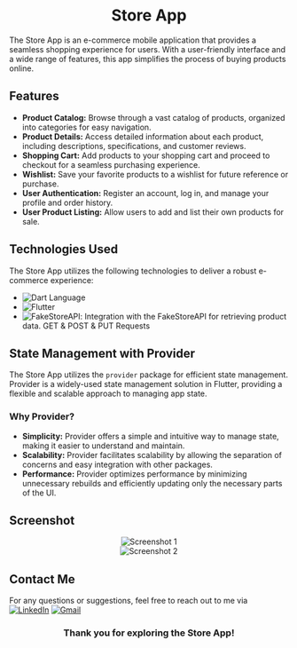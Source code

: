 <h1 align="center">Store App</h1>

The Store App is an e-commerce mobile application that provides a seamless shopping experience for users. With a user-friendly interface and a wide range of features, this app simplifies the process of buying products online.

## Features

- **Product Catalog:** Browse through a vast catalog of products, organized into categories for easy navigation.
- **Product Details:** Access detailed information about each product, including descriptions, specifications, and customer reviews.
- **Shopping Cart:** Add products to your shopping cart and proceed to checkout for a seamless purchasing experience.
- **Wishlist:** Save your favorite products to a wishlist for future reference or purchase.
- **User Authentication:** Register an account, log in, and manage your profile and order history.
- **User Product Listing:** Allow users to add and list their own products for sale.

## Technologies Used

The Store App utilizes the following technologies to deliver a robust e-commerce experience:

- ![Dart Language](https://img.shields.io/badge/Dart-0175C2?style=for-the-badge&logo=dart&logoColor=white)
- ![Flutter](https://img.shields.io/badge/Flutter-02569B?style=for-the-badge&logo=flutter&logoColor=white)
- ![FakeStoreAPI](https://img.shields.io/badge/FakeStoreAPI-FF5733?style=for-the-badge&logo=json&logoColor=white): Integration with the FakeStoreAPI for retrieving product data. GET & POST & PUT Requests
  
## State Management with Provider

The Store App utilizes the `provider` package for efficient state management. Provider is a widely-used state management solution in Flutter, providing a flexible and scalable approach to managing app state.

### Why Provider?

- **Simplicity:** Provider offers a simple and intuitive way to manage state, making it easier to understand and maintain.
- **Scalability:** Provider facilitates scalability by allowing the separation of concerns and easy integration with other packages.
- **Performance:** Provider optimizes performance by minimizing unnecessary rebuilds and efficiently updating only the necessary parts of the UI.

## Screenshot

<div align="center">
  <img src="https://github.com/ahmednasr1237/Tuko-App/assets/92389822/5b2f50c4-0f80-4a1e-85d9-4673f684f1d4" alt="Screenshot 1">
  
  <br>
  
  <img src="https://github.com/ahmednasr1237/Tuko-App/assets/92389822/31d7e60e-5522-4498-b2e9-31e6c5aa9252" alt="Screenshot 2">
  
  <br>
  
</div>


## Contact Me 
For any questions or suggestions, feel free to reach out to me via [![LinkedIn](https://img.shields.io/badge/LinkedIn-0077B5?style=for-the-badge&logo=linkedin&logoColor=white)](https://www.linkedin.com/in/ahmed-nasr-Fahmey/) [![Gmail](https://img.shields.io/badge/Gmail-D14836?style=for-the-badge&logo=gmail&logoColor=white)](mailto:ahmed.nasr.fahmey@gmail.com)

<h3 align="center">Thank you for exploring the Store App!</h3>

